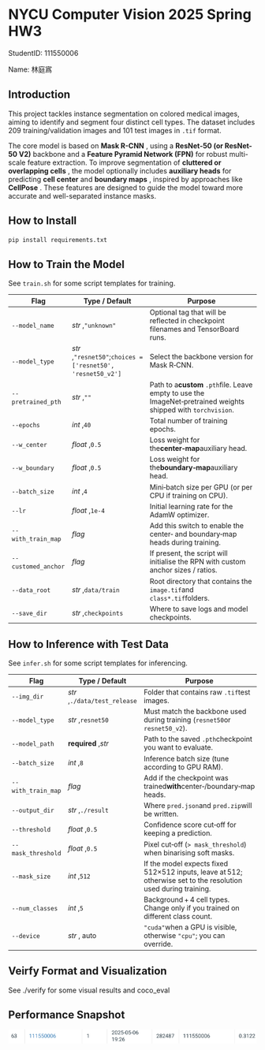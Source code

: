 # NYCU Computer Vision 2025 Spring HW3

StudentID: 111550006

Name: 林庭寪

## Introduction

This project tackles instance segmentation on colored medical images, aiming to identify and segment four distinct cell types. The dataset includes 209 training/validation images and 101 test images in `.tif` format.

The core model is based on  **Mask R-CNN** , using a **ResNet-50 (or ResNet-50 V2)** backbone and a **Feature Pyramid Network (FPN)** for robust multi-scale feature extraction. To improve segmentation of  **cluttered or overlapping cells** , the model optionally includes **auxiliary heads** for predicting **cell center** and  **boundary maps** , inspired by approaches like  **CellPose** . These features are designed to guide the model toward more accurate and well-separated instance masks.

## How to Install

```bash
pip install requirements.txt
```

## How to Train the Model

See `train.sh` for some script templates for training.


| Flag                  | Type / Default                                                    | Purpose                                                                                                                   |
| --------------------- | ----------------------------------------------------------------- | ------------------------------------------------------------------------------------------------------------------------- |
| `--model_name`      | *str* ,`"unknown"`                                            | Optional tag that will be reflected in checkpoint filenames and TensorBoard runs.                                         |
| `--model_type`      | *str* ,`"resnet50"`;`choices = ['resnet50', 'resnet50_v2']` | Select the backbone version for Mask R‑CNN.                                                                              |
| `--pretrained_pth`  | *str* ,`""`                                                   | Path to a**custom** `.pth`file. Leave empty to use the ImageNet‑pretrained weights shipped with `torchvision`. |
| `--epochs`          | *int* ,`40`                                                   | Total number of training epochs.                                                                                          |
| `--w_center`        | *float* ,`0.5`                                                | Loss weight for the**center‑map**auxiliary head.                                                                   |
| `--w_boundary`      | *float* ,`0.5`                                                | Loss weight for the**boundary‑map**auxiliary head.                                                                 |
| `--batch_size`      | *int* ,`4`                                                    | Mini‑batch size per GPU (or per CPU if training on CPU).                                                                 |
| `--lr`              | *float* ,`1e‑4`                                              | Initial learning rate for the AdamW optimizer.                                                                            |
| `--with_train_map`  | *flag*                                                          | Add this switch to enable the center‑ and boundary‑map heads during training.                                          |
| `--customed_anchor` | *flag*                                                          | If present, the script will initialise the RPN with custom anchor sizes / ratios.                                        |
| `--data_root`       | *str* ,`data/train`                                           | Root directory that contains the `image.tif`and `class*.tif`folders.                                                  |
| `--save_dir`        | *str* ,`checkpoints`                                          | Where to save logs and model checkpoints.                                                                                 |

## How to Inference with Test Data

See `infer.sh` for some script templates for inferencing.


| Flag                 | Type / Default                   | Purpose                                                                                                          |
| -------------------- | -------------------------------- | ---------------------------------------------------------------------------------------------------------------- |
| `--img_dir`        | *str* ,`./data/test_release` | Folder that contains raw `.tif`test images.                                                                    |
| `--model_type`     | *str* ,`resnet50`            | Must match the backbone used during training (`resnet50`or `resnet50_v2`).                                   |
| `--model_path`     | **required** ,*str*      | Path to the saved `.pth`checkpoint you want to evaluate.                                                       |
| `--batch_size`     | *int* ,`8`                   | Inference batch size (tune according to GPU RAM).                                                                |
| `--with_train_map` | *flag*                         | Add if the checkpoint was trained**with**center‑/boundary‑map heads.                                     |
| `--output_dir`     | *str* ,`./result`            | Where `pred.json`and `pred.zip`will be written.                                                              |
| `--threshold`      | *float* ,`0.5`               | Confidence score cut‑off for keeping a prediction.                                                              |
| `--mask_threshold` | *float* ,`0.5`               | Pixel cut‑off (`> mask_threshold`) when binarising soft masks.                                               |
| `--mask_size`      | *int* ,`512`                 | If the model expects fixed 512×512 inputs, leave at 512; otherwise set to the resolution used during training. |
| `--num_classes`    | *int* ,`5`                   | Background + 4 cell types. Change only if you trained on different class count.                                |
| `--device`         | *str* , auto                   | `"cuda"`when a GPU is visible, otherwise `"cpu"`; you can override.                                          |

## Veirfy Format and Visualization

See ./verify for some visual results and coco_eval

## Performance Snapshot

![Leader Board Screenshot](LB_screenshot.png)
